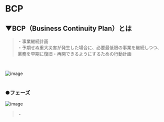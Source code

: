# BCP

## ▼BCP（Business Continuity Plan）とは
>・事業継続計画<br>
>・予期せぬ重大災害が発生した場合に、必要最低限の事業を継続しつつ、業務を早期に復旧・再開できるようにするための行動計画<br>
<br>

![image](https://user-images.githubusercontent.com/81621944/234585747-39f01d16-47d5-4740-96c2-0f9cc5941c5e.png)<br>
<br>

### ●フェーズ
![image](https://user-images.githubusercontent.com/81621944/234585982-1967d435-5343-4caa-b0a9-ce918b514636.png)<br>
>・<br>
<br>
